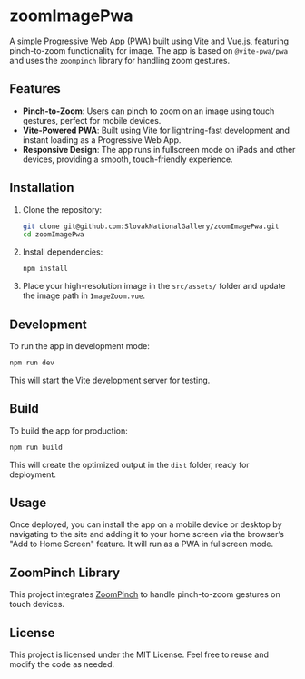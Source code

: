 # zoomImagePwa

A simple Progressive Web App (PWA) built using Vite and Vue.js, featuring pinch-to-zoom functionality for image. The app is based on `@vite-pwa/pwa` and uses the `zoompinch` library for handling zoom gestures.

## Features

- **Pinch-to-Zoom**: Users can pinch to zoom on an image using touch gestures, perfect for mobile devices.
- **Vite-Powered PWA**: Built using Vite for lightning-fast development and instant loading as a Progressive Web App.
- **Responsive Design**: The app runs in fullscreen mode on iPads and other devices, providing a smooth, touch-friendly experience.

## Installation

1. Clone the repository:

   ```bash
   git clone git@github.com:SlovakNationalGallery/zoomImagePwa.git
   cd zoomImagePwa
   ```

2. Install dependencies:

   ```bash
   npm install
   ```

3. Place your high-resolution image in the `src/assets/` folder and update the image path in `ImageZoom.vue`.

## Development

To run the app in development mode:

```bash
npm run dev
```

This will start the Vite development server for testing.

## Build

To build the app for production:

```bash
npm run build
```

This will create the optimized output in the `dist` folder, ready for deployment.

## Usage

Once deployed, you can install the app on a mobile device or desktop by navigating to the site and adding it to your home screen via the browser’s "Add to Home Screen" feature. It will run as a PWA in fullscreen mode.

## ZoomPinch Library

This project integrates [ZoomPinch](https://github.com/MauriceConrad/zoompinch) to handle pinch-to-zoom gestures on touch devices. 

## License

This project is licensed under the MIT License. Feel free to reuse and modify the code as needed.
